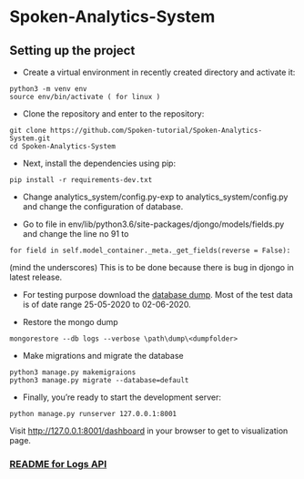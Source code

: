 # Spoken-Analytics-System

## Setting up the project
* Create a virtual environment in recently created directory and activate it:
```
python3 -m venv env
source env/bin/activate ( for linux )
```

* Clone the repository and enter to the repository:
```
git clone https://github.com/Spoken-tutorial/Spoken-Analytics-System.git
cd Spoken-Analytics-System
```

* Next, install the dependencies using pip:
```
pip install -r requirements-dev.txt 
```

* Change analytics_system/config.py-exp to analytics_system/config.py and change the configuration of database.

* Go to file in env/lib/python3.6/site-packages/djongo/models/fields.py and change the line no 91 to 
```
for field in self.model_container._meta._get_fields(reverse = False):
```
(mind the underscores)
This is to be done because there is bug in djongo in latest release.

* For testing purpose download the [database dump](https://drive.google.com/file/d/18TtQIrt_hUbsX8u21vpBYuQQsZNhL-CS/view?usp=sharing). Most of the test data is of date range 25-05-2020 to 02-06-2020.

* Restore the mongo dump
```
mongorestore --db logs --verbose \path\dump\<dumpfolder>
```

* Make migrations and migrate the database
```
python3 manage.py makemigraions
python3 manage.py migrate --database=default
```

* Finally, you’re ready to start the development server:
```
python manage.py runserver 127.0.0.1:8001
```

Visit http://127.0.0.1:8001/dashboard in your browser to get to visualization page.


### [README for Logs API](logs_api/)
